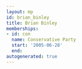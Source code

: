 ```yaml
---
layout: mp
id: brian_binley
title: Brian Binley
memberships:
- id: con
  name: Conservative Party
  start: '2005-06-28'
  end: 
autogenerated: true
---
```

